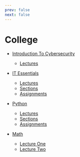 ```yaml
---
prev: false
next: false
---
```


# College

- [Introduction To Cybersecurity](IntroToCyberSecurity/index.md)
  - [Lectures](IntroToCyberSecurity/Lectures/index.md)

- [IT Essentials](IT-Essentials/index.md)
  - [Lectures](IT-Essentials/Lectures/index.md)
  - [Sections](IT-Essentials/Sections/index.md)
  - [Assignments](IT-Essentials/Assignments/index.md)

- [Python](Python/index.md)
  - [Lectures](Python/Lectures/index.md)
  - [Sections](Python/Sections/index.md)
  - [Assignments](Python/Assignments/index.md)

- [Math](Math/index.md)
  - [Lecture One](Math/LectureOne.md)
  - [Lecture Two](Math/LectureTwo.md)

<!-- - [Physics](Physics/index.md) -->
  <!-- - [Lectures](Physics/Lectures/index.md) -->
  <!-- - [Sections](Physics/Sections/index.md) -->
